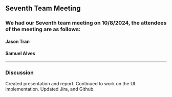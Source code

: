 ## Seventh Team Meeting

### We had our Seventh team meeting on 10/8/2024, the attendees of the meeting are as follows:
#### Jason Tran
#### Samuel Alves
---

### Discussion

Created presentation and report. Continued to work on the UI implementation. Updated Jira, and Github.
